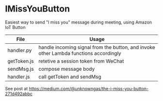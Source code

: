 # IMissYouButton
Easiest way to send "I miss you" message during meeting, using Amazon IoT Button

| File | Usage |
| ------ | ------ |
| handler.py | handle incoming signal from the button, and invoke other Lambda functions accordingly |
| getToken.js | retetive a session token from WeChat |
| sendMsg.js | compose message body |
| handler.js | call getToken and sendMsg |

See post at https://medium.com/@unknowngas/the-i-miss-you-button-271d492abbc
